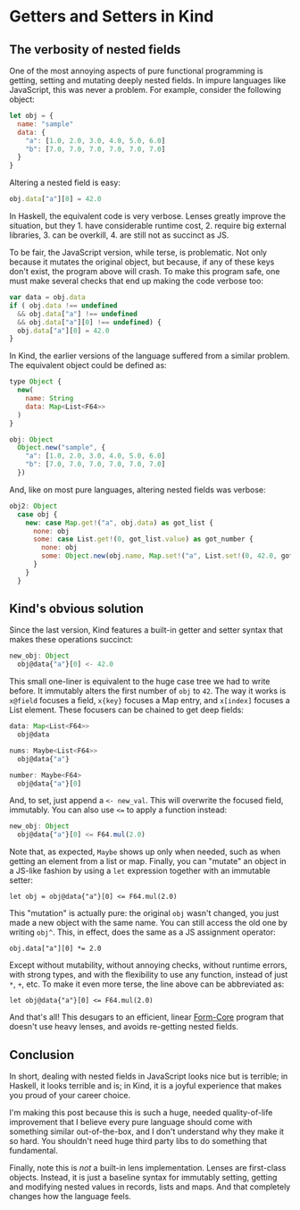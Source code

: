 Getters and Setters in Kind
===========================

The verbosity of nested fields
------------------------------

One of the most annoying aspects of pure functional programming is getting,
setting and mutating deeply nested fields. In impure languages like JavaScript,
this was never a problem. For example, consider the following object:

```javascript
let obj = {
  name: "sample"
  data: {
    "a": [1.0, 2.0, 3.0, 4.0, 5.0, 6.0]
    "b": [7.0, 7.0, 7.0, 7.0, 7.0, 7.0]
  }
}
```

Altering a nested field is easy:

```javascript
obj.data["a"][0] = 42.0
```

In Haskell, the equivalent code is very verbose. Lenses greatly improve the
situation, but they 1. have considerable runtime cost, 2. require big external
libraries, 3. can be overkill, 4. are still not as succinct as JS.

To be fair, the JavaScript version, while terse, is problematic. Not only
because it mutates the original object, but because, if any of these keys don't
exist, the program above will crash. To make this program safe, one must make
several checks that end up making the code verbose too:

```javascript
var data = obj.data
if ( obj.data !== undefined
  && obj.data["a"] !== undefined
  && obj.data["a"][0] !== undefined) {
  obj.data["a"][0] = 42.0
}
```

In Kind, the earlier versions of the language suffered from a similar problem.
The equivalent object could be defined as:

```javascript
type Object {
  new(
    name: String
    data: Map<List<F64>>
  )
}

obj: Object
  Object.new("sample", {
    "a": [1.0, 2.0, 3.0, 4.0, 5.0, 6.0] 
    "b": [7.0, 7.0, 7.0, 7.0, 7.0, 7.0] 
  })
```

And, like on most pure languages, altering nested fields was verbose:

```javascript
obj2: Object
  case obj {
    new: case Map.get!("a", obj.data) as got_list {
      none: obj
      some: case List.get!(0, got_list.value) as got_number {
        none: obj
        some: Object.new(obj.name, Map.set!("a", List.set!(0, 42.0, got_list.value), obj.data))
      }
    }
  }
```

Kind's obvious solution
-----------------------

Since the last version, Kind features a built-in getter and setter syntax that
makes these operations succinct:

```javascript
new_obj: Object
  obj@data{"a"}[0] <- 42.0
```

This small one-liner is equivalent to the huge case tree we had to write before.
It immutably alters the first number of `obj` to `42`. The way it works is
`x@field` focuses a field, `x{key}` focuses a Map entry, and `x[index]` focuses
a List element. These focusers can be chained to get deep fields:

```javascript
data: Map<List<F64>>
  obj@data

nums: Maybe<List<F64>>
  obj@data{"a"}

number: Maybe<F64>
  obj@data{"a"}[0]
```

And, to set, just append a `<- new_val`. This will overwrite the focused field,
immutably. You can also use `<=` to apply a function instead:

```javascript
new_obj: Object
  obj@data{"a"}[0] <= F64.mul(2.0)
```

Note that, as expected, `Maybe` shows up only when needed, such as when getting
an element from a list or map. Finally, you can "mutate" an object in a JS-like
fashion by using a `let` expression together with an immutable setter:

```
let obj = obj@data{"a"}[0] <= F64.mul(2.0)
```

This "mutation" is actually pure: the original `obj` wasn't changed, you just
made a new object with the same name. You can still access the old one by
writing `obj^`. This, in effect, does the same as a JS assignment operator:

```
obj.data["a"][0] *= 2.0
```

Except without mutability, without annoying checks, without runtime errors, with
strong types, and with the flexibility to use any function, instead of just `*`,
`+`, etc. To make it even more terse, the line above can be abbreviated as:

```
let obj@data{"a"}[0] <= F64.mul(2.0)
```

And that's all! This desugars to an efficient, linear
[Form-Core](https://github.com/moonad/FormCoreJS) program that doesn't use heavy
lenses, and avoids re-getting nested fields. 

Conclusion
----------

In short, dealing with nested fields in JavaScript looks nice but is terrible;
in Haskell, it looks terrible and is; in Kind, it is a joyful experience that
makes you proud of your career choice.

I'm making this post because this is such a huge, needed quality-of-life
improvement that I believe every pure language should come with something
similar out-of-the-box, and I don't understand why they make it so hard. You
shouldn't need huge third party libs to do something that fundamental.

Finally, note this is *not* a built-in lens implementation. Lenses are
first-class objects. Instead, it is just a baseline syntax for immutably
setting, getting and modifying nested values in records, lists and maps. And
that completely changes how the language feels.
